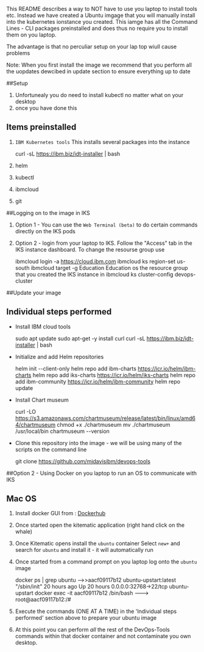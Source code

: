 This README describes a way to NOT have to use you laptop to install tools etc. Instead we have created a Ubuntu imgage that you will manually install into the kubernetes ionstance you created. This iamge has all the Command Lines - CLI packages preinstalled and does thus no require you to install them on you laptop.

The advantage is that no perculiar setup on your lap top wiull cause problems

Note: When you first install the image we recommend that you perform all the uopdates dewcibed in update section to ensure everything up to date




##Setup
1. Unfortunealy you do need to install kubectl no matter what on your desktop
2. once you have done this 



## Items preinstalled

1. `IBM Kubernetes tools` This installs several packages into the instance
	
	curl -sL https://ibm.biz/idt-installer | bash

1. helm
1. kubectl
1. ibmcloud
1. git






##Logging on to the image in IKS
1. Option 1 - You can use the `Web Terminal (beta)` to do certain commands directly on the IKS pods

1. Option 2 - login from your laptop to IKS. Follow the "Access" tab in the IKS instance dashboard. To change the resourse group use

	ibmcloud login -a https://cloud.ibm.com
	ibmcloud ks region-set us-south
	ibmcloud target -g Education
		Education os the resource group that you created the IKS  instance in
	ibmcloud ks cluster-config devops-cluster





##Update your image

## Individual steps performed

* Install IBM cloud tools

	sudo apt update
	sudo apt-get -y install curl
	curl -sL https://ibm.biz/idt-installer | bash
* Initialize and add Helm repositories

	helm init --client-only
	helm repo add ibm-charts https://icr.io/helm/ibm-charts
	helm repo add iks-charts https://icr.io/helm/iks-charts
	helm repo add ibm-community https://icr.io/helm/ibm-community
	helm repo update
* Install Chart museum
	
	curl -LO https://s3.amazonaws.com/chartmuseum/release/latest/bin/linux/amd64/chartmuseum
	chmod +x ./chartmuseum
	mv ./chartmuseum /usr/local/bin
	chartmuseum --version

* Clone this repository into the image - we will be using many of the scripts on the command line

	git clone https://github.com/mjdavisibm/devops-tools

	
##Option 2 - Using Docker on you laptop to run an OS to communicate with IKS


## Mac OS
1. Install docker GUI from : [Dockerhub](https://hub.docker.com/?overlay=onboarding)
1. Once started open the kitematic application (right hand click on the whale)
1. Once Kitematic opens install the `ubuntu` container
	Select `new+` and search for `ubuntu` and install it - it will automatically run
1. Once started from a command prompt on you laptop log onto the `ubuntu` image

	docker ps | grep ubuntu
		-->>aacf09117b12  ubuntu-upstart:latest "/sbin/init" 20 hours ago  Up 20 hours  0.0.0.0:32768->22/tcp  ubuntu-upstart
	docker exec -it aacf09117b12 /bin/bash
		---> root@aacf09117b12:/#
1. Execute the commands (ONE AT A TIME) in the 'Individual steps performed' section above to prepare your ubuntu image
1. At this point you can perform _all_ the rest of the DevOps-Tools commands within that docker container and  not contaminate you own desktop.